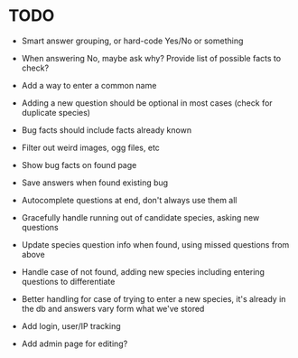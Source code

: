 # TODO

- Smart answer grouping, or hard-code Yes/No or something
- When answering No, maybe ask why? Provide list of possible facts to check?

- Add a way to enter a common name
- Adding a new question should be optional in most cases (check for duplicate species)
- Bug facts should include facts already known

- Filter out weird images, ogg files, etc
- Show bug facts on found page
- Save answers when found existing bug
- Autocomplete questions at end, don't always use them all
- Gracefully handle running out of candidate species, asking new questions
- Update species question info when found, using missed questions from above
- Handle case of not found, adding new species including entering questions to differentiate
- Better handling for case of trying to enter a new species, it's already in the db and answers vary form what we've stored

- Add login, user/IP tracking
- Add admin page for editing?